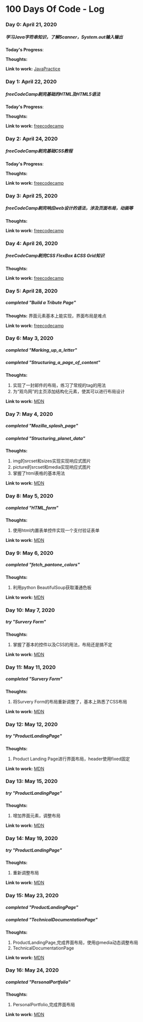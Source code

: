 # 100 Days Of Code - Log

### Day 0: April 21, 2020 
##### 学习Java字符串知识，了解Scanner，System.out输入输出

**Today's Progress**: 

**Thoughts:** 

**Link to work:** [JavaPractice](https://github.com/likui911/100-days-of-code/tree/master/JavaPractice)

### Day 1: April 22, 2020 
##### freeCodeCamp刷完基础的HTML及HTML5语法

**Today's Progress**: 

**Thoughts:** 

**Link to work:** [freecodecamp](https://github.com/likui911/100-days-of-code/tree/master/freecodecamp)

### Day 2: April 24, 2020 
##### freeCodeCamp刷完基础CSS教程

**Today's Progress**: 

**Thoughts:** 

**Link to work:** [freecodecamp](https://github.com/likui911/100-days-of-code/tree/master/freecodecamp)

### Day 3: April 25, 2020 
##### freeCodeCamp刷完响应web设计的语法，涉及页面布局，动画等

**Thoughts:** 

**Link to work:** [freecodecamp](https://github.com/likui911/100-days-of-code/tree/master/freecodecamp)

### Day 4: April 26, 2020 
##### freeCodeCamp刷完CSS FlexBox &CSS Grid知识

**Thoughts:** 

**Link to work:** [freecodecamp](https://github.com/likui911/100-days-of-code/tree/master/freecodecamp)

### Day 5: April 28, 2020 
##### completed "Build a Tribute Page"

**Thoughts:** 界面元素基本上能实现，界面布局是难点

**Link to work:** [freecodecamp](https://github.com/likui911/100-days-of-code/tree/master/freecodecamp)

### Day 6: May 3, 2020 
##### completed "Marking_up_a_letter"
##### completed "Structuring_a_page_of_content"

**Thoughts:** 
1. 实现了一封邮件的布局，练习了常规的tag的用法
2. 为“观鸟网”的主页添加结构化元素，使其可以进行布局设计

**Link to work:** [MDN](https://github.com/likui911/100-days-of-code/tree/master/MDN)


### Day 7: May 4, 2020 
##### completed "Mozilla_splash_page"
##### completed "Structuring_planet_data"

**Thoughts:** 
1. img的srcset和sizes实现实现响应式图片
2. picture的srcset和media实现响应式图片
3. 掌握了html表格的基本用法

**Link to work:** [MDN](https://github.com/likui911/100-days-of-code/tree/master/MDN)

### Day 8: May 5, 2020 
##### completed "HTML_form"

**Thoughts:** 
1. 使用html内置表单控件实现一个支付验证表单

**Link to work:** [MDN](https://github.com/likui911/100-days-of-code/tree/master/MDN)

### Day 9: May 6, 2020 
##### completed "fetch_pantone_colors"

**Thoughts:** 
1. 利用python BeautifulSoup获取潘通色板

**Link to work:** [MDN](https://github.com/likui911/100-days-of-code/tree/master/PythonPractice)

### Day 10: May 7, 2020 
##### try "Survery Form"

**Thoughts:** 
1. 掌握了基本的控件以及CSS的用法，布局还是搞不定

**Link to work:** [MDN](https://github.com/likui911/100-days-of-code/tree/master/freecodecamp)

### Day 11: May 11, 2020 
##### completed "Survery Form"

**Thoughts:** 
1. 将Survery Form的布局重新调整了，基本上熟悉了CSS布局

**Link to work:** [MDN](https://github.com/likui911/100-days-of-code/tree/master/freecodecamp)

### Day 12: May 12, 2020 
##### try "ProductLandingPage"

**Thoughts:** 
1. Product Landing Page进行界面布局，header使用fixed固定

**Link to work:** [MDN](https://github.com/likui911/100-days-of-code/tree/master/freecodecamp)

### Day 13: May 15, 2020 
##### try "ProductLandingPage"

**Thoughts:** 
1. 增加界面元素，调整布局

**Link to work:** [MDN](https://github.com/likui911/100-days-of-code/tree/master/freecodecamp)

### Day 14: May 19, 2020 
##### try "ProductLandingPage"

**Thoughts:** 
1. 重新调整布局

**Link to work:** [MDN](https://github.com/likui911/100-days-of-code/tree/master/freecodecamp)

### Day 15: May 23, 2020 
##### completed "ProductLandingPage"
##### completed "TechnicalDocumentationPage"

**Thoughts:** 
1. ProductLandingPage,完成界面布局，使用@media动态调整布局
2. TechnicalDocumentationPage

**Link to work:** [MDN](https://github.com/likui911/100-days-of-code/tree/master/freecodecamp)

### Day 16: May 24, 2020 
##### completed "PersonalPortfolio"

**Thoughts:** 
1. PersonalPortfolio,完成界面布局

**Link to work:** [MDN](https://github.com/likui911/100-days-of-code/tree/master/freecodecamp)